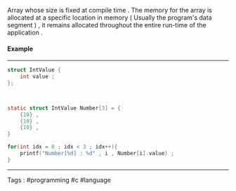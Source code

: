 Array whose size is fixed at compile time . The memory for the array is allocated at a specific location in memory ( Usually the program's data segment ) , it remains allocated throughout the entire run-time of the application . 

#### Example 
___

```c
struct IntValue {
	int value ; 
};



static struct IntValue Number[3] = {
	{10} , 
	{10} , 
	{10} , 
}

for(int idx = 0 ; idx < 3 ; idx++){
	printf("Number[%d] : %d" , i , Number[i].value) ;
}
```
___
Tags : #programming #c #language 